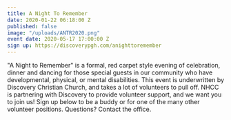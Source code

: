 ```yaml
---
title: A Night To Remember
date: 2020-01-22 06:18:00 Z
published: false
image: "/uploads/ANTR2020.png"
event date: 2020-05-17 17:00:00 Z
sign up: https://discoverypgh.com/anighttoremember
---
```


"A Night to Remember" is a formal, red carpet style evening of celebration, dinner and dancing for those special guests in our community who have developmental, physical, or mental disabilities. This event is underwritten by Discovery Christian Church, and takes a lot of volunteers to pull off.  NHCC is partnering with Discovery to provide volunteer support, and we want you to join us!  Sign up below to be a buddy or for one of the many other volunteer positions. Questions? Contact the office.
